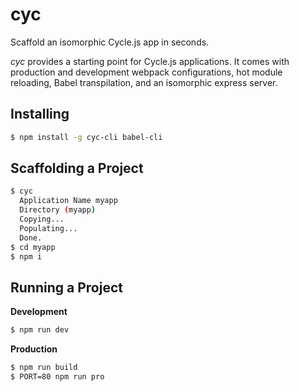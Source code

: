 # cyc

Scaffold an isomorphic Cycle.js app in seconds.

*cyc* provides a starting point for Cycle.js applications. It comes with production and development webpack configurations, hot module reloading, Babel transpilation, and an isomorphic express server.

## Installing

```sh
$ npm install -g cyc-cli babel-cli
```

## Scaffolding a Project

```sh
$ cyc
  Application Name myapp
  Directory (myapp)
  Copying...
  Populating...
  Done.
$ cd myapp
$ npm i
```

## Running a Project

**Development**
```sh
$ npm run dev
```

**Production**
```sh
$ npm run build
$ PORT=80 npm run pro
```
